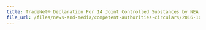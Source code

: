 ```yaml
---
title: TradeNet® Declaration For 14 Joint Controlled Substances by NEA and SCDF 
file_url: /files/news-and-media/competent-authorities-circulars/2016-10-14-CA.pdf
---
```

